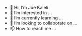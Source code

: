 - 👋 Hi, I’m Joe Kaleli
- 👀 I’m interested in ...
- 🌱 I’m currently learning ...
- 💞️ I’m looking to collaborate on ...
- 📫 How to reach me ...

<!---
JoeKaleli/JoeKaleli is a ✨ special ✨ repository because its `README.md` (this file) appears on your GitHub profile.
You can click the Preview link to take a look at your changes.
--->
